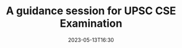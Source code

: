 ---
title: A guidance session for UPSC CSE Examination
description: Last minute guide for CSE prelims 2023 Q/A session
venue: Online
date: 2023-05-13T16:30
registrationLink: https://forms.google.com
speakers:
    - name: Prateek Jain IAS
      imageUrl: /assets/events/speakers/prateek-jain.jpg
---